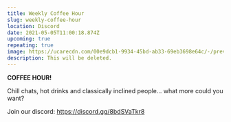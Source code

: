 ```yaml
---
title: Weekly Coffee Hour
slug: weekly-coffee-hour
location: Discord
date: 2021-05-05T11:00:18.874Z
upcoming: true
repeating: true
image: https://ucarecdn.com/00e9dcb1-9934-45bd-ab33-69eb3698e64c/-/preview/
description: This will be deleted.
---
```

**COFFEE HOUR!**

Chill chats, hot drinks and classically inclined people... what more could you want?

Join our discord: [](https://link)<https://discord.gg/8bdSVaTkr8>